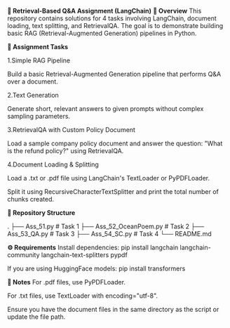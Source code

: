 **📌 Retrieval-Based Q&A Assignment (LangChain)**
**📄 Overview**
This repository contains solutions for 4 tasks involving LangChain, document loading, text splitting, and RetrievalQA.
The goal is to demonstrate building basic RAG (Retrieval-Augmented Generation) pipelines in Python.

**📝 Assignment Tasks**

1.Simple RAG Pipeline

Build a basic Retrieval-Augmented Generation pipeline that performs Q&A over a document.

2.Text Generation

Generate short, relevant answers to given prompts without complex sampling parameters.

3.RetrievalQA with Custom Policy Document

Load a sample company policy document and answer the question:
"What is the refund policy?" using RetrievalQA.

4.Document Loading & Splitting

Load a .txt or .pdf file using LangChain's TextLoader or PyPDFLoader.

Split it using RecursiveCharacterTextSplitter and print the total number of chunks created.

**📂 Repository Structure**

.
├── Ass_51.py             # Task 1
├── Ass_52_OceanPoem.py   # Task 2
├── Ass_53_QA.py          # Task 3
├── Ass_54_SC.py          # Task 4
└── README.md

**⚙️ Requirements**
Install dependencies:
pip install langchain langchain-community langchain-text-splitters pypdf

If you are using HuggingFace models:
pip install transformers


**📌 Notes**
For .pdf files, use PyPDFLoader.

For .txt files, use TextLoader with encoding="utf-8".

Ensure you have the document files in the same directory as the script or update the file path.

